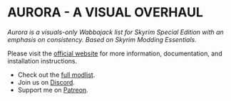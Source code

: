 # AURORA - A VISUAL OVERHAUL

*Aurora is a visuals-only Wabbajack list for Skyrim Special Edition with an emphasis on consistency. Based on Skyrim Modding Essentials.*

Please visit the [official website](https://thephoenixflavour.com/skyrim-se/aur/introduction) for more information, documentation, and installation instructions.

* Check out the [full modlist](https://loadorderlibrary.com/lists/aurora).
* Join us on [Discord](https://discord.com/invite/BpwXX5f).
* Support me on [Patreon](https://www.patreon.com/thephoenixflavour).
